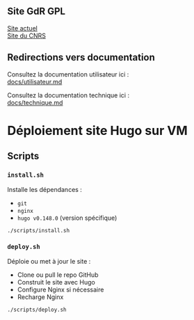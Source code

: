 ## Site GdR GPL <br>
[Site actuel](https://gdr-gpl.cnrs.fr/) <br>
[Site du CNRS](https://mygdr.hosted.lip6.fr/accueilGDR/7/10)

## Redirections vers documentation

Consultez la documentation utilisateur ici :  
[docs/utilisateur.md](docs/utilisateur.md)

Consultez la documentation technique ici :  
[docs/technique.md](docs/technique.md)


# Déploiement site Hugo sur VM

## Scripts

### `install.sh`

Installe les dépendances :

- `git`
- `nginx`
- `hugo v0.148.0` (version spécifique)

```
./scripts/install.sh
```

### `deploy.sh`

Déploie ou met à jour le site :

- Clone ou pull le repo GitHub
- Construit le site avec Hugo
- Configure Nginx si nécessaire
- Recharge Nginx

```
./scripts/deploy.sh
```
<!--
## Prérequis
- Git
- Hugo
- Nginx

## Commandes d’installation

`
sudo apt update
`

`
sudo apt install -y git nginx
`

`
wget https://github.com/gohugoio/hugo/releases/download/v0.148.0/hugo_extended_0.148.0_Linux-64bit.deb
`

`
sudo dpkg -i hugo_extended_0.148.0_Linux-64bit.deb
`

-->